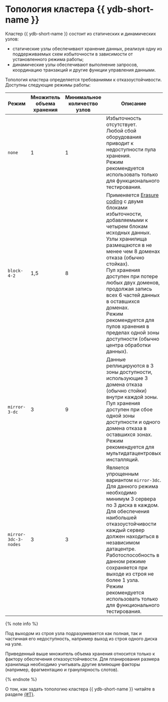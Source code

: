 # Топология кластера {{ ydb-short-name }}

Кластер {{ ydb-short-name }} состоит из статических и динамических узлов:

* статические узлы обеспечивают хранение данных, реализуя одну из поддерживаемых схем избыточности в зависимости от установленного режима работы;
* динамические узлы обеспечивают выполнение запросов, координацию транзакций и другие функции управления данными.

Топология кластера определяется требованиями к отказоустойчивости. Доступны следующие режимы работы:

Режим | Множитель<br/>объема хранения | Минимальное<br/>количество<br/>узлов | Описание
--- | --- | --- | ---
`none` | 1 | 1 | Избыточность отсутствует.<br/>Любой сбой оборудования приводит к недоступности пула хранения.<br/>Режим рекомендуется использовать только для функционального тестирования.
`block-4-2` | 1,5 | 8 | Применяется [Erasure coding](https://ru.wikipedia.org/wiki/Стирающий_код) с двумя блоками избыточности, добавляемыми к четырем блокам исходных данных. Узлы хранилища размещаются в не менее чем 8 доменах отказа (обычно стойках).<br/>Пул хранения доступен при потере любых двух доменов, продолжая запись всех 6 частей данных в оставшихся доменах.<br/>Режим рекомендуется для пулов хранения в пределах одной зоны доступности (обычно центра обработки данных).
`mirror-3-dc` | 3 | 9 | Данные реплицируются в 3 зоны доступности, использующие 3 домена отказа (обычно стойки) внутри каждой зоны.<br/>Пул хранения доступен при сбое одной зоны доступности и одного домена отказа в оставшихся зонах.<br/>Режим рекомендуется для мультидатацентровых инсталляций.
`mirror-3dc-3-nodes` | 3 | 3 | Является упрощенным вариантом `mirror-3dc`. Для данного режима необходимо минимум 3 сервера по 3 диска в каждом. Для обеспечения наибольшей отказоустойчивости каждый сервер должен находиться в независимом датацентре.<br/>Работоспособность в данном режиме сохраняется при выходе из строя не более 1 узла.<br/>Режим рекомендуется использовать только для функционального тестирования.

{% note info %}

Под выходом из строя узла подразумевается как полная, так и частичная его недоступность, например выход из строя одного диска на узле.

Приведенный выше множитель объема хранения относится только к фактору обеспечения отказоустойчивости. Для планирования размера хранилища необходимо учитывать другие влияющие факторы (например, фрагментацию и гранулярность слотов).

{% endnote %}

О том, как задать топологию кластера {{ ydb-short-name }} читайте в разделе [{#T}](../deploy/configuration/config.md#domains-blob).
